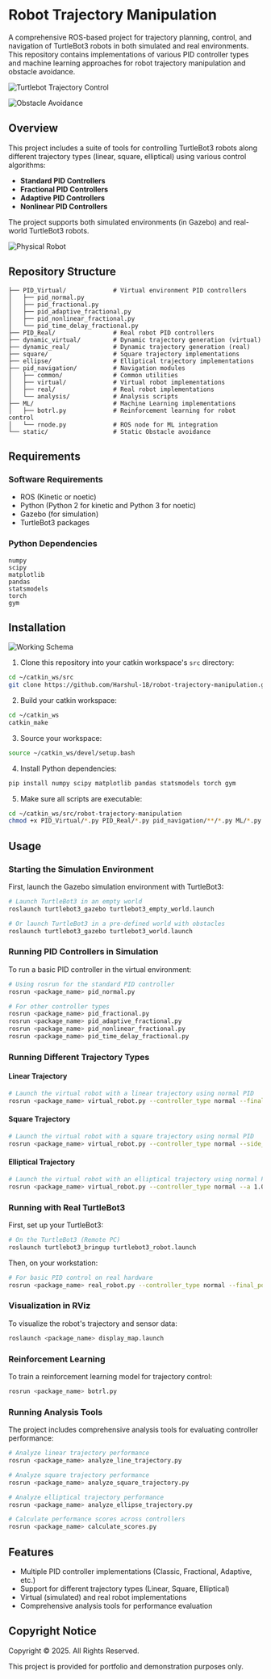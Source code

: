 # Robot Trajectory Manipulation

A comprehensive ROS-based project for trajectory planning, control, and navigation of TurtleBot3 robots in both simulated and real environments. This repository contains implementations of various PID controller types and machine learning approaches for robot trajectory manipulation and obstacle avoidance.

![Turtlebot Trajectory Control](assets/Turtlebot_Trajectory_Control.png)

![Obstacle Avoidance](assets/Obstacle%20Avoidance.png)

## Overview

This project includes a suite of tools for controlling TurtleBot3 robots along different trajectory types (linear, square, elliptical) using various control algorithms:

- **Standard PID Controllers**
- **Fractional PID Controllers**
- **Adaptive PID Controllers**
- **Nonlinear PID Controllers**
<!-- - **Time-Delay PID Controllers** -->

The project supports both simulated environments (in Gazebo) and real-world TurtleBot3 robots.

![Physical Robot](assets/Physical_Bot.png)

## Repository Structure

```
├── PID_Virtual/             # Virtual environment PID controllers
│   ├── pid_normal.py
│   ├── pid_fractional.py
│   ├── pid_adaptive_fractional.py
│   ├── pid_nonlinear_fractional.py
│   └── pid_time_delay_fractional.py
├── PID_Real/                # Real robot PID controllers
├── dynamic_virtual/         # Dynamic trajectory generation (virtual)
├── dynamic_real/            # Dynamic trajectory generation (real)
├── square/                  # Square trajectory implementations
├── ellipse/                 # Elliptical trajectory implementations
├── pid_navigation/          # Navigation modules
│   ├── common/              # Common utilities
│   ├── virtual/             # Virtual robot implementations
│   ├── real/                # Real robot implementations
│   └── analysis/            # Analysis scripts
├── ML/                      # Machine Learning implementations
│   ├── botrl.py             # Reinforcement learning for robot control
│   └── rnode.py             # ROS node for ML integration
└── static/                  # Static Obstacle avoidance
```

## Requirements

### Software Requirements

- ROS (Kinetic or noetic)
- Python (Python 2 for kinetic and Python 3 for noetic)
- Gazebo (for simulation)
- TurtleBot3 packages

### Python Dependencies

```
numpy
scipy
matplotlib
pandas
statsmodels
torch
gym
```

## Installation

![Working Schema](assets/Working_Schema.png)

1. Clone this repository into your catkin workspace's `src` directory:

```bash
cd ~/catkin_ws/src
git clone https://github.com/Harshul-18/robot-trajectory-manipulation.git
```

2. Build your catkin workspace:

```bash
cd ~/catkin_ws
catkin_make
```

3. Source your workspace:

```bash
source ~/catkin_ws/devel/setup.bash
```

4. Install Python dependencies:

```bash
pip install numpy scipy matplotlib pandas statsmodels torch gym
```

5. Make sure all scripts are executable:

```bash
cd ~/catkin_ws/src/robot-trajectory-manipulation
chmod +x PID_Virtual/*.py PID_Real/*.py pid_navigation/**/*.py ML/*.py
```

## Usage

### Starting the Simulation Environment

First, launch the Gazebo simulation environment with TurtleBot3:

```bash
# Launch TurtleBot3 in an empty world
roslaunch turtlebot3_gazebo turtlebot3_empty_world.launch

# Or launch TurtleBot3 in a pre-defined world with obstacles
roslaunch turtlebot3_gazebo turtlebot3_world.launch
```

### Running PID Controllers in Simulation

To run a basic PID controller in the virtual environment:

```bash
# Using rosrun for the standard PID controller
rosrun <package_name> pid_normal.py

# For other controller types
rosrun <package_name> pid_fractional.py
rosrun <package_name> pid_adaptive_fractional.py
rosrun <package_name> pid_nonlinear_fractional.py
rosrun <package_name> pid_time_delay_fractional.py
```

### Running Different Trajectory Types

#### Linear Trajectory

```bash
# Launch the virtual robot with a linear trajectory using normal PID
rosrun <package_name> virtual_robot.py --controller_type normal --final_position 1.0,0.0 --output_dir results/virtual/line
```

#### Square Trajectory

```bash
# Launch the virtual robot with a square trajectory using normal PID
rosrun <package_name> virtual_robot.py --controller_type normal --side_length 1.0 --output_dir results/virtual/square
```

#### Elliptical Trajectory

```bash
# Launch the virtual robot with an elliptical trajectory using normal PID
rosrun <package_name> virtual_robot.py --controller_type normal --a 1.0 --b 0.5 --output_dir results/virtual/ellipse
```

### Running with Real TurtleBot3

First, set up your TurtleBot3:

```bash
# On the TurtleBot3 (Remote PC)
roslaunch turtlebot3_bringup turtlebot3_robot.launch
```

Then, on your workstation:

```bash
# For basic PID control on real hardware
rosrun <package_name> real_robot.py --controller_type normal --final_position 1.0,0.0
```

### Visualization in RViz

To visualize the robot's trajectory and sensor data:

```bash
roslaunch <package_name> display_map.launch
```

### Reinforcement Learning

To train a reinforcement learning model for trajectory control:

```bash
rosrun <package_name> botrl.py
```

### Running Analysis Tools

The project includes comprehensive analysis tools for evaluating controller performance:

```bash
# Analyze linear trajectory performance
rosrun <package_name> analyze_line_trajectory.py

# Analyze square trajectory performance
rosrun <package_name> analyze_square_trajectory.py

# Analyze elliptical trajectory performance
rosrun <package_name> analyze_ellipse_trajectory.py

# Calculate performance scores across controllers
rosrun <package_name> calculate_scores.py
```

## Features

- Multiple PID controller implementations (Classic, Fractional, Adaptive, etc.)
- Support for different trajectory types (Linear, Square, Elliptical)
- Virtual (simulated) and real robot implementations
- Comprehensive analysis tools for performance evaluation

## Copyright Notice

Copyright © 2025. All Rights Reserved.

This project is provided for portfolio and demonstration purposes only. 
